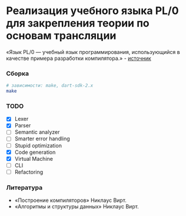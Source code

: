 
# Реализация учебного языка PL/0 для закрепления теории по основам трансляции

«‎Язык PL/0 — учебный язык программирования, использующийся в качестве примера разработки компилятора.» - [источник](http://progopedia.ru/language/pl0/)

### Сборка
```bash
# зависимости: make, dart-sdk-2.x
make
```

### TODO
- [x] Lexer
- [x] Parser
- [ ] Semantic analyzer
- [ ] Smarter error handling
- [ ] Stupid optimization
- [x] Code generation
- [x] Virtual Machine
- [ ] CLI
- [ ] Refactoring

### Литература
- «‎Построение компиляторов» Никлаус Вирт.
- «‎Алгоритмы и структуры данных» Никлаус Вирт.